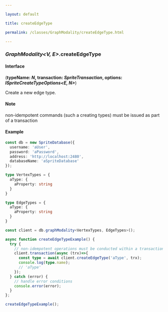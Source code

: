 ```yaml
---

layout: default

title: createEdgeType

permalink: /classes/GraphModality/createEdgeType.html

---
```


### _GraphModality&lt;V, E&gt;_.createEdgeType

#### Interface

(**typeName: *N*, transaction: *SpriteTransaction*, options: *ISpriteCreateTypeOptions&lt;E, N&gt;***)

Create a new edge type.

#### Note

<p class="note">non-idempotent commands (such a creating types) must be issued as part of a transaction</p>

#### Example

```ts
const db = new SpriteDatabase({
  username: 'aUser',
  password: 'aPassword',
  address: 'http://localhost:2480',
  databaseName: 'aSpriteDatabase'
});

type VertexTypes = {
  aType: {
    aProperty: string
  }
}

type EdgeTypes = {
  aType: {
    aProperty: string
  }
}

const client = db.graphModality<VertexTypes, EdgeTypes>();

async function createEdgeTypeExample() {
  try {
    // non-idempotent operations must be conducted within a transaction
    client.transaction(async (trx)=>{
      const type = await client.createEdgeType('aType', trx);
      console.log(type.name);
      // 'aType'
    });
  } catch (error) {
    // handle error conditions
    console.error(error);
  }
};

createEdgeTypeExample();
```

